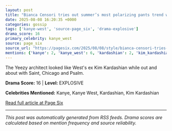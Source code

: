 ```yaml
---
layout: post
title: "Bianca Censori tries out summer’s most polarizing pants trend while out with Kanye West’s kids"
date: 2025-08-08 16:20:35 +0000
categories: gossip
tags: ['kanye-west', 'source-page_six', 'drama-explosive']
drama_score: 16
primary_celebrity: kanye_west
source: page_six
source_url: "https://pagesix.com/2025/08/08/style/bianca-censori-tries-out-the-polarizing-capri-pants-trend-while-out-with-kanye-wests-kids/"
mentions: {'kanye': 2, 'kanye_west': 6, 'kardashian': 2, 'kim_kardashian': 6}
---
```


The Yeezy architect looked like West's ex Kim Kardashian while out and about with Saint, Chicago and Psalm.

**Drama Score:** 16 | **Level:** EXPLOSIVE

**Celebrities Mentioned:** Kanye, Kanye West, Kardashian, Kim Kardashian

[Read full article at Page Six](https://pagesix.com/2025/08/08/style/bianca-censori-tries-out-the-polarizing-capri-pants-trend-while-out-with-kanye-wests-kids/)

---
*This post was automatically generated from RSS feeds. Drama scores are calculated based on mention frequency and source reliability.*
